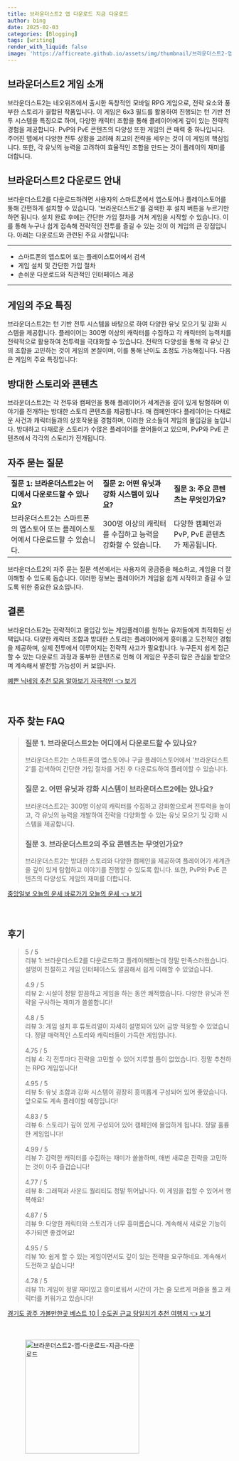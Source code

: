 ```yaml
---
title: 브라운더스트2 앱 다운로드 지금 다운로드
author: bing
date: 2025-02-03
categories: [Blogging]
tags: [writing]
render_with_liquid: false
image: 'https://afficreate.github.io/assets/img/thumbnail/브라운더스트2-앱-다운로드-지금-다운로드.webp'
---
```



<h2 id='브라운더스트2_게임_소개'>브라운더스트2 게임 소개</h2>

<p>브라운더스트2는 네오위즈에서 출시한 독창적인 모바일 RPG 게임으로, 전략 요소와 풍부한 스토리가 결합된 작품입니다. 이 게임은 6x3 필드를 활용하여 진행되는 턴 기반 전투 시스템을 특징으로 하며, 다양한 캐릭터 조합을 통해 플레이어에게 깊이 있는 전략적 경험을 제공합니다. PvP와 PvE 콘텐츠의 다양성 또한 게임의 큰 매력 중 하나입니다. 주어진 맵에서 다양한 전투 상황을 고려해 최고의 전략을 세우는 것이 이 게임의 핵심입니다. 또한, 각 유닛의 능력을 고려하여 효율적인 조합을 만드는 것이 플레이의 재미를 더합니다.</p>

<h2 id='브라운더스트2_다운로드_안내'>브라운더스트2 다운로드 안내</h2>

<p>브라운더스트2를 다운로드하려면 사용자의 스마트폰에서 앱스토어나 플레이스토어를 통해 간편하게 설치할 수 있습니다. '브라운더스트2'를 검색한 후 설치 버튼을 누르기만 하면 됩니다. 설치 완료 후에는 간단한 가입 절차를 거쳐 게임을 시작할 수 있습니다. 이를 통해 누구나 쉽게 접속해 전략적인 전투를 즐길 수 있는 것이 이 게임의 큰 장점입니다. 아래는 다운로드와 관련된 주요 사항입니다:</p>

<hr />

<ul>
    <li>스마트폰의 앱스토어 또는 플레이스토어에서 검색</li>
    <li>게임 설치 및 간단한 가입 절차</li>
    <li>손쉬운 다운로드와 직관적인 인터페이스 제공</li>
</ul>

<hr />

<h2 id='게임의_주요_특징'>게임의 주요 특징</h2>

<p>브라운더스트2는 턴 기반 전투 시스템을 바탕으로 하여 다양한 유닛 모으기 및 강화 시스템을 제공합니다. 플레이어는 300명 이상의 캐릭터를 수집하고 각 캐릭터의 능력치를 전략적으로 활용하여 전투력을 극대화할 수 있습니다. 전략의 다양성을 통해 각 유닛 간의 조합을 고민하는 것이 게임의 본질이며, 이를 통해 난이도 조정도 가능해집니다. 다음은 게임의 주요 특징입니다:</p>

<h2 id='방대한_스토리와_콘텐츠'>방대한 스토리와 콘텐츠</h2>

<p>브라운더스트2는 각 전투와 캠페인을 통해 플레이어가 세계관을 깊이 있게 탐험하며 이야기를 전개하는 방대한 스토리 콘텐츠를 제공합니다. 매 캠페인마다 플레이어는 다채로운 사건과 캐릭터들과의 상호작용을 경험하며, 이러한 요소들이 게임의 몰입감을 높입니다. 방대하고 다채로운 스토리가 수많은 플레이어를 끌어들이고 있으며, PvP와 PvE 콘텐츠에서 각각의 스토리가 전개됩니다.</p>

<h2 id='자주_묻는_질문'>자주 묻는 질문</h2>

<table>
    <tr>
        <td><b>질문 1: 브라운더스트2는 어디에서 다운로드할 수 있나요?</b></td>
        <td><b>질문 2: 어떤 유닛과 강화 시스템이 있나요?</b></td>
        <td><b>질문 3: 주요 콘텐츠는 무엇인가요?</b></td>
    </tr>
    <tr>
        <td>브라운더스트2는 스마트폰의 앱스토어 또는 플레이스토어에서 다운로드할 수 있습니다.</td>
        <td>300명 이상의 캐릭터를 수집하고 능력을 강화할 수 있습니다.</td>
        <td>다양한 캠페인과 PvP, PvE 콘텐츠가 제공됩니다.</td>
    </tr>
</table>

<p>브라운더스트2의 자주 묻는 질문 섹션에서는 사용자의 궁금증을 해소하고, 게임을 더 잘 이해할 수 있도록 돕습니다. 이러한 정보는 플레이어가 게임을 쉽게 시작하고 즐길 수 있도록 위한 중요한 요소입니다.</p>

<h2 id='결론'>결론</h2>

<p>브라운더스트2는 전략적이고 몰입감 있는 게임플레이를 원하는 유저들에게 최적화된 선택입니다. 다양한 캐릭터 조합과 방대한 스토리는 플레이어에게 흥미롭고 도전적인 경험을 제공하며, 실제 전투에서 이루어지는 전략적 사고가 필요합니다. 누구든지 쉽게 접근할 수 있는 다운로드 과정과 풍부한 콘텐츠로 인해 이 게임은 꾸준히 많은 관심을 받았으며 계속해서 발전할 가능성이 커 보입니다.</p>


<p><a class="click-button" title="예쁜 닉네임 추천 모음 알아보기 자극적인" href="https://afficreate.github.io/posts/%EC%98%88%EC%81%9C-%EB%8B%89%EB%84%A4%EC%9E%84-%EC%B6%94%EC%B2%9C-%EB%AA%A8%EC%9D%8C-%EC%95%8C%EC%95%84%EB%B3%B4%EA%B8%B0-%EC%9E%90%EA%B7%B9%EC%A0%81%EC%9D%B8/" rel="dofollow">예쁜 닉네임 추천 모음 알아보기 자극적인 👈 보기</a></p><br>
<h2 id='자주_찾는_FAQ'>자주 찾는 FAQ</h2>
<div itemscope="" itemtype="https://schema.org/FAQPage"> 
<blockquote> 
<div itemscope="" itemprop="mainEntity" itemtype="https://schema.org/Question"> 
<h3 itemprop="name">질문 1. 브라운더스트2는 어디에서 다운로드할 수 있나요?</h3> 
<div itemscope="" itemprop="acceptedAnswer" itemtype="https://schema.org/Answer"> 
<span itemprop="text"> <p>브라운더스트2는 스마트폰의 앱스토어나 구글 플레이스토어에서 '브라운더스트2'를 검색하여 간단한 가입 절차를 거친 후 다운로드하여 플레이할 수 있습니다.</p> </span> 
</div> 
</div> 

<div itemscope="" itemprop="mainEntity" itemtype="https://schema.org/Question"> 
<h3 itemprop="name">질문 2. 어떤 유닛과 강화 시스템이 브라운더스트2에는 있나요?</h3> 
<div itemscope="" itemprop="acceptedAnswer" itemtype="https://schema.org/Answer"> 
<span itemprop="text"> <p>브라운더스트2는 300명 이상의 캐릭터를 수집하고 강화함으로써 전투력을 높이고, 각 유닛의 능력을 개발하여 전략을 다양화할 수 있는 유닛 모으기 및 강화 시스템을 제공합니다.</p> </span> 
</div> 
</div> 

<div itemscope="" itemprop="mainEntity" itemtype="https://schema.org/Question"> 
<h3 itemprop="name">질문 3. 브라운더스트2의 주요 콘텐츠는 무엇인가요?</h3> 
<div itemscope="" itemprop="acceptedAnswer" itemtype="https://schema.org/Answer"> 
<span itemprop="text"> <p>브라운더스트2는 방대한 스토리와 다양한 캠페인을 제공하여 플레이어가 세계관을 깊이 있게 탐험하고 이야기를 진행할 수 있도록 합니다. 또한, PvP와 PvE 콘텐츠의 다양성도 게임의 재미를 더합니다.</p> </span> 
</div> 
</div> 
</blockquote> 
</div>
<p><a class="click-button" title="중앙일보 오늘의 운세 바로가기 오늘의 운세" href="https://afficreate.github.io/posts/%EC%A4%91%EC%95%99%EC%9D%BC%EB%B3%B4-%EC%98%A4%EB%8A%98%EC%9D%98-%EC%9A%B4%EC%84%B8-%EB%B0%94%EB%A1%9C%EA%B0%80%EA%B8%B0-%EC%98%A4%EB%8A%98%EC%9D%98-%EC%9A%B4%EC%84%B8/" rel="dofollow">중앙일보 오늘의 운세 바로가기 오늘의 운세 👈 보기</a></p><br>
<h2 id='후기'>후기</h2>
<div itemscope itemtype="https://schema.org/Product">
  <blockquote>
  <div itemprop="review" itemscope itemtype="https://schema.org/Review">
      <div itemprop="reviewRating" itemscope itemtype="https://schema.org/Rating"> <span itemprop="ratingValue">5</span> / <span itemprop="bestRating">5</span> </div>
      <span itemprop="reviewBody">리뷰 1: 브라운더스트2를 다운로드하고 플레이해봤는데 정말 만족스러웠습니다. 설명이 친절하고 게임 인터페이스도 깔끔해서 쉽게 이해할 수 있었습니다.</span>
  </div>
  <br>
  <div itemprop="review" itemscope itemtype="https://schema.org/Review">
      <div itemprop="reviewRating" itemscope itemtype="https://schema.org/Rating"> <span itemprop="ratingValue">4.9</span> / <span itemprop="bestRating">5</span> </div>
      <span itemprop="reviewBody">리뷰 2: 시설이 정말 깔끔하고 게임을 하는 동안 쾌적했습니다. 다양한 유닛과 전략을 구사하는 재미가 쏠쏠합니다!</span>
  </div>
  <br>
  <div itemprop="review" itemscope itemtype="https://schema.org/Review">
      <div itemprop="reviewRating" itemscope itemtype="https://schema.org/Rating"> <span itemprop="ratingValue">4.8</span> / <span itemprop="bestRating">5</span> </div>
      <span itemprop="reviewBody">리뷰 3: 게임 설치 후 튜토리얼이 자세히 설명되어 있어 금방 적응할 수 있었습니다. 정말 매력적인 스토리와 캐릭터들이 가득한 게임입니다.</span>
  </div>
  <br>
  <div itemprop="review" itemscope itemtype="https://schema.org/Review">
      <div itemprop="reviewRating" itemscope itemtype="https://schema.org/Rating"> <span itemprop="ratingValue">4.75</span> / <span itemprop="bestRating">5</span> </div>
      <span itemprop="reviewBody">리뷰 4: 각 전투마다 전략을 고민할 수 있어 지루할 틈이 없었습니다. 정말 추천하는 RPG 게임입니다!</span>
  </div>
  <br>
  <div itemprop="review" itemscope itemtype="https://schema.org/Review">
      <div itemprop="reviewRating" itemscope itemtype="https://schema.org/Rating"> <span itemprop="ratingValue">4.95</span> / <span itemprop="bestRating">5</span> </div>
      <span itemprop="reviewBody">리뷰 5: 유닛 조합과 강화 시스템이 굉장히 흥미롭게 구성되어 있어 좋았습니다. 앞으로도 계속 플레이할 예정입니다!</span>
  </div>
  <br>
  <div itemprop="review" itemscope itemtype="https://schema.org/Review">
      <div itemprop="reviewRating" itemscope itemtype="https://schema.org/Rating"> <span itemprop="ratingValue">4.83</span> / <span itemprop="bestRating">5</span> </div>
      <span itemprop="reviewBody">리뷰 6: 스토리가 깊이 있게 구성되어 있어 캠페인에 몰입하게 됩니다. 정말 훌륭한 게임입니다!</span>
  </div>
  <br>
  <div itemprop="review" itemscope itemtype="https://schema.org/Review">
      <div itemprop="reviewRating" itemscope itemtype="https://schema.org/Rating"> <span itemprop="ratingValue">4.99</span> / <span itemprop="bestRating">5</span> </div>
      <span itemprop="reviewBody">리뷰 7: 강력한 캐릭터를 수집하는 재미가 쏠쏠하며, 매번 새로운 전략을 고민하는 것이 아주 즐겁습니다!</span>
  </div>
  <br>
  <div itemprop="review" itemscope itemtype="https://schema.org/Review">
      <div itemprop="reviewRating" itemscope itemtype="https://schema.org/Rating"> <span itemprop="ratingValue">4.77</span> / <span itemprop="bestRating">5</span> </div>
      <span itemprop="reviewBody">리뷰 8: 그래픽과 사운드 퀄리티도 정말 뛰어납니다. 이 게임을 접할 수 있어서 행복해요!</span>
  </div>
  <br>
  <div itemprop="review" itemscope itemtype="https://schema.org/Review">
      <div itemprop="reviewRating" itemscope itemtype="https://schema.org/Rating"> <span itemprop="ratingValue">4.87</span> / <span itemprop="bestRating">5</span> </div>
      <span itemprop="reviewBody">리뷰 9: 다양한 캐릭터와 스토리가 너무 흥미롭습니다. 계속해서 새로운 기능이 추가되면 좋겠어요!</span>
  </div>
  <br>
  <div itemprop="review" itemscope itemtype="https://schema.org/Review">
      <div itemprop="reviewRating" itemscope itemtype="https://schema.org/Rating"> <span itemprop="ratingValue">4.95</span> / <span itemprop="bestRating">5</span> </div>
      <span itemprop="reviewBody">리뷰 10: 쉽게 할 수 있는 게임이면서도 깊이 있는 전략을 요구하네요. 계속해서 도전하고 싶습니다!</span>
  </div>
  <br>
  <div itemprop="review" itemscope itemtype="https://schema.org/Review">
      <div itemprop="reviewRating" itemscope itemtype="https://schema.org/Rating"> <span itemprop="ratingValue">4.78</span> / <span itemprop="bestRating">5</span> </div>
      <span itemprop="reviewBody">리뷰 11: 게임이 정말 재미있고 흥미로워서 시간이 가는 줄 모르게 퍼즐을 풀고 캐릭터를 키워가고 있습니다!</span>
  </div>
  </blockquote>
</div>
<p><a class="click-button" title="경기도 광주 가볼만한곳 베스트 10 | 수도권 근교 당일치기 추천 여행지" href="https://afficreate.github.io/posts/%EA%B2%BD%EA%B8%B0%EB%8F%84-%EA%B4%91%EC%A3%BC-%EA%B0%80%EB%B3%BC%EB%A7%8C%ED%95%9C%EA%B3%B3-%EB%B2%A0%EC%8A%A4%ED%8A%B8-10-%EC%88%98%EB%8F%84%EA%B6%8C-%EA%B7%BC%EA%B5%90-%EB%8B%B9%EC%9D%BC%EC%B9%98%EA%B8%B0-%EC%B6%94%EC%B2%9C-%EC%97%AC%ED%96%89%EC%A7%80/" rel="dofollow">경기도 광주 가볼만한곳 베스트 10 | 수도권 근교 당일치기 추천 여행지 👈 보기</a></p><br>
<figure class="image"><img src="https://afficreate.github.io/assets/img/thumbnail/브라운더스트2-앱-다운로드-지금-다운로드.webp" alt="브라운더스트2-앱-다운로드-지금-다운로드" width="256" height="256"></figure>